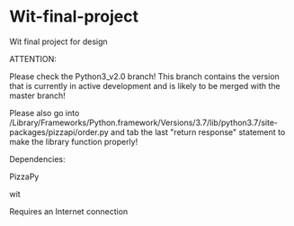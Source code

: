 # Wit-final-project
Wit final project for design

ATTENTION:

Please check the Python3_v2.0 branch! This branch contains the version that is currently in active development and is likely to be merged with the master branch!

Please also go into /Library/Frameworks/Python.framework/Versions/3.7/lib/python3.7/site-packages/pizzapi/order.py and tab the last "return response" statement to make the library function properly!

Dependencies: 

PizzaPy

wit

Requires an Internet connection
